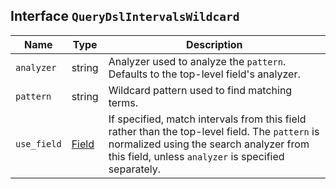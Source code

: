 ## Interface `QueryDslIntervalsWildcard`

| Name | Type | Description |
| - | - | - |
| `analyzer` | string | Analyzer used to analyze the `pattern`. Defaults to the top-level field's analyzer. |
| `pattern` | string | Wildcard pattern used to find matching terms. |
| `use_field` | [Field](./Field.md) | If specified, match intervals from this field rather than the top-level field. The `pattern` is normalized using the search analyzer from this field, unless `analyzer` is specified separately. |
